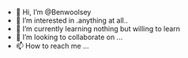 - 👋 Hi, I’m @Benwoolsey
- 👀 I’m interested in .anything at all..
- 🌱 I’m currently learning nothing but willing to learn
- 💞️ I’m looking to collaborate on ...
- 📫 How to reach me ...

<!---
Benwoolsey/Benwoolsey is a ✨ special ✨ repository because its `README.md` (this file) appears on your GitHub profile.
You can click the Preview link to take a look at your changes.
--->
